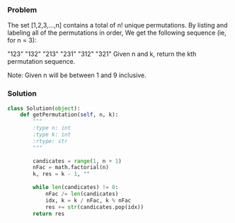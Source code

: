 ### Problem
The set [1,2,3,…,n] contains a total of n! unique permutations.
By listing and labeling all of the permutations in order,
We get the following sequence (ie, for n = 3):

"123"
"132"
"213"
"231"
"312"
"321"
Given n and k, return the kth permutation sequence.

Note: Given n will be between 1 and 9 inclusive.

### Solution

```python
class Solution(object):
    def getPermutation(self, n, k):
        """
        :type n: int
        :type k: int
        :rtype: str
        """
        
        candicates = range(1, n + 1)
        nFac = math.factorial(n)
        k, res = k - 1, ""
        
        while len(candicates) != 0:
            nFac /= len(candicates)
            idx, k = k / nFac, k % nFac
            res += str(candicates.pop(idx))
        return res

```